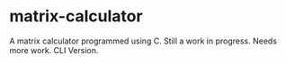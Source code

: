 # matrix-calculator
A matrix calculator programmed using C. Still a work in progress. Needs more work. CLI Version.
